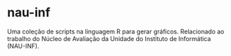 # nau-inf

Uma coleção de scripts na linguagem R para gerar gráficos. Relacionado ao trabalho do Núcleo de Avaliação da Unidade do Instituto de Informática (NAU-INF). 

